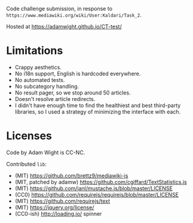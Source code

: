 Code challenge submission, in response to `https://www.mediawiki.org/wiki/User:Kaldari/Task_2`.

Hosted at https://adamwight.github.io/CT-test/

Limitations
===========
* Crappy aesthetics.
* No i18n support, English is hardcoded everywhere.
* No automated tests.
* No subcategory handling.
* No result pager, so we stop around 50 articles.
* Doesn't resolve article redirects.
* I didn't have enough time to find the healthiest and best third-party
  libraries, so I used a strategy of minimizing the interface with each.


Licenses
========

Code by Adam Wight is CC-NC.

Contributed `lib`:
* (MIT) https://github.com/brettz9/mediawiki-js
* (MIT, patched by adamw) https://github.com/cgiffard/TextStatistics.js
* (MIT) https://github.com/janl/mustache.js/blob/master/LICENSE
* (CC0) https://github.com/requirejs/requirejs/blob/master/LICENSE
* (MIT) https://github.com/requirejs/text
* (MIT) https://jquery.org/license/
* (CC0-ish) http://loading.io/ spinner
